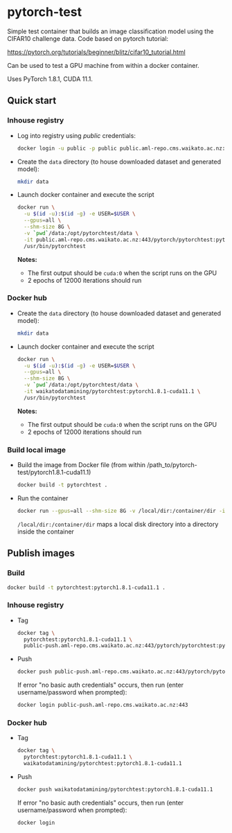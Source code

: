 # pytorch-test

Simple test container that builds an image classification model
using the CIFAR10 challenge data. Code based on pytorch tutorial:

https://pytorch.org/tutorials/beginner/blitz/cifar10_tutorial.html

Can be used to test a GPU machine from within a docker container.

Uses PyTorch 1.8.1, CUDA 11.1.

## Quick start

### Inhouse registry

* Log into registry using *public* credentials:

  ```bash
  docker login -u public -p public public.aml-repo.cms.waikato.ac.nz:443 
  ```
* Create the `data` directory (to house downloaded dataset and generated model):

  ```bash
  mkdir data
  ```

* Launch docker container and execute the script

  ```bash
  docker run \
    -u $(id -u):$(id -g) -e USER=$USER \
    --gpus=all \
    --shm-size 8G \
    -v `pwd`/data:/opt/pytorchtest/data \
    -it public.aml-repo.cms.waikato.ac.nz:443/pytorch/pytorchtest:pytorch1.8.1-cuda11.1 \
    /usr/bin/pytorchtest
  ```
  
  **Notes:**

    * The first output should be `cuda:0` when the script runs on the GPU
    * 2 epochs of 12000 iterations should run

### Docker hub
  
* Create the `data` directory (to house downloaded dataset and generated model):

  ```bash
  mkdir data
  ```

* Launch docker container and execute the script

  ```bash
  docker run \
    -u $(id -u):$(id -g) -e USER=$USER \
    --gpus=all \
    --shm-size 8G \
    -v `pwd`/data:/opt/pytorchtest/data \
    -it waikatodatamining/pytorchtest:pytorch1.8.1-cuda11.1 \
    /usr/bin/pytorchtest
  ```
  
  **Notes:**

    * The first output should be `cuda:0` when the script runs on the GPU
    * 2 epochs of 12000 iterations should run

### Build local image

* Build the image from Docker file (from within /path_to/pytorch-test/pytorch1.8.1-cuda11.1)

  ```bash
  docker build -t pytorchtest .
  ```
  
* Run the container

  ```bash
  docker run --gpus=all --shm-size 8G -v /local/dir:/container/dir -it pytorchtest
  ```
  `/local/dir:/container/dir` maps a local disk directory into a directory inside the container


## Publish images

### Build

```bash
docker build -t pytorchtest:pytorch1.8.1-cuda11.1 .
```

### Inhouse registry  
  
* Tag

  ```bash
  docker tag \
    pytorchtest:pytorch1.8.1-cuda11.1 \
    public-push.aml-repo.cms.waikato.ac.nz:443/pytorch/pytorchtest:pytorch1.8.1-cuda11.1
  ```
  
* Push

  ```bash
  docker push public-push.aml-repo.cms.waikato.ac.nz:443/pytorch/pytorchtest:pytorch1.8.1-cuda11.1
  ```
  If error "no basic auth credentials" occurs, then run (enter username/password when prompted):
  
  ```bash
  docker login public-push.aml-repo.cms.waikato.ac.nz:443
  ```

### Docker hub  
  
* Tag

  ```bash
  docker tag \
    pytorchtest:pytorch1.8.1-cuda11.1 \
    waikatodatamining/pytorchtest:pytorch1.8.1-cuda11.1
  ```
  
* Push

  ```bash
  docker push waikatodatamining/pytorchtest:pytorch1.8.1-cuda11.1
  ```
  If error "no basic auth credentials" occurs, then run (enter username/password when prompted):
  
  ```bash
  docker login
  ```
